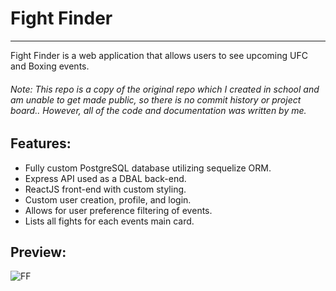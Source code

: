 # Fight Finder

---

Fight Finder is a web application that allows users to see upcoming UFC and Boxing events.

###### Note: This repo is a copy of the original repo which I created in school and am unable to get made public, so there is no commit history or project board.. However, all of the code and documentation was written by me.

## Features:

- Fully custom PostgreSQL database utilizing sequelize ORM.
- Express API used as a DBAL back-end.
- ReactJS front-end with custom styling.
- Custom user creation, profile, and login.
- Allows for user preference filtering of events.
- Lists all fights for each events main card.

## Preview:

![FF](\dev\portfolio\public\img\projects\FF.png)
